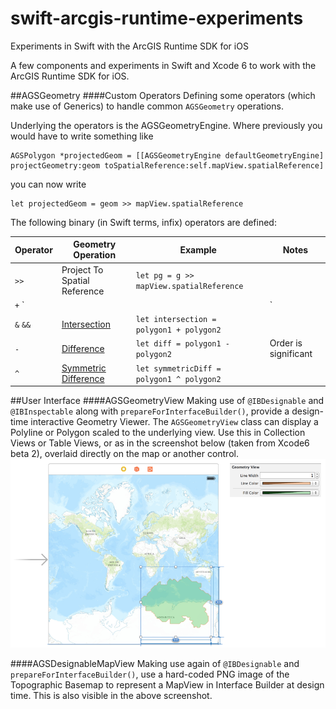 swift-arcgis-runtime-experiments
================================

Experiments in Swift with the ArcGIS Runtime SDK for iOS

A few components and experiments in Swift and Xcode 6 to work with the ArcGIS Runtime SDK for iOS.

##AGSGeometry
####Custom Operators
Defining some operators (which make use of Generics) to handle common `AGSGeometry` operations.

Underlying the operators is the AGSGeometryEngine. Where previously you would have to write something like

```
AGSPolygon *projectedGeom = [[AGSGeometryEngine defaultGeometryEngine] projectGeometry:geom toSpatialReference:self.mapView.spatialReference]
```

you can now write

```
let projectedGeom = geom >> mapView.spatialReference
```

The following binary (in Swift terms, infix) operators are defined:

| Operator | Geometry Operation | Example | Notes |
| -------- | ------------------ | ------- | ----- |
| `>>`       | Project To Spatial Reference | `let pg = g >> mapView.spatialReference` | |
| `+` `|` `||` | [Union](http://resources.esri.com/help/9.3/arcgisengine/arcobjects/esriGeometry/ITopologicalOperator_Union.htm) | `let unionPoly = polygon1 + polygon2` | |
| `&` `&&`    | [Intersection](http://resources.esri.com/help/9.3/arcgisengine/arcobjects/esriGeometry/ITopologicalOperator_Intersect.htm) | `let intersection =  polygon1 + polygon2` | |
| `-`        | [Difference](http://resources.esri.com/help/9.3/arcgisengine/arcobjects/esriGeometry/ITopologicalOperator_Difference.htm) | `let diff = polygon1 - polygon2 ` | Order is significant|
| `^`        | [Symmetric Difference](http://resources.esri.com/help/9.3/arcgisengine/arcobjects/esriGeometry/ITopologicalOperator_SymmetricDifference.htm) | `let symmetricDiff = polygon1 ^ polygon2 ` | |

##User Interface
####AGSGeometryView
Making use of `@IBDesignable` and `@IBInspectable` along with `prepareForInterfaceBuilder()`, provide a design-time interactive Geometry Viewer. The `AGSGeometryView` class can display a Polyline or Polygon scaled to the underlying view. Use this in Collection Views or Table Views, or as in the screenshot below (taken from Xcode6 beta 2), overlaid directly on the map or another control.
![](readme-img-geometryview.png)

####AGSDesignableMapView
Making use again of `@IBDesignable` and `prepareForInterfaceBuilder()`, use a hard-coded PNG image of the Topographic Basemap to represent a MapView in Interface Builder at design time. This is also visible in the above screenshot.